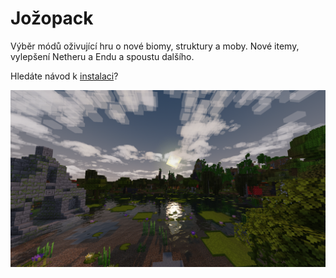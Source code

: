 # Jožopack

Výběr módů oživující hru o nové biomy, struktury a moby. Nové itemy, vylepšení Netheru a Endu a spoustu dalšího.

Hledáte návod k [instalaci](https://github.com/jsfraz/jozopack/wiki/1.-Klient#instalace)?

![Screenshot ze hry](images/image.png)
